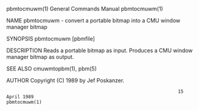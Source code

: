 pbmtocmuwm(1)                                                 General Commands Manual                                                pbmtocmuwm(1)

NAME
       pbmtocmuwm - convert a portable bitmap into a CMU window manager bitmap

SYNOPSIS
       pbmtocmuwm [pbmfile]

DESCRIPTION
       Reads a portable bitmap as input.  Produces a CMU window manager bitmap as output.

SEE ALSO
       cmuwmtopbm(1), pbm(5)

AUTHOR
       Copyright (C) 1989 by Jef Poskanzer.

                                                                   15 April 1989                                                     pbmtocmuwm(1)
